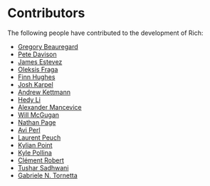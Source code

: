 # Contributors

The following people have contributed to the development of Rich:

<!-- Add your name below, sort alphabetically by surname. Link to Github profile / your home page. -->

- [Gregory Beauregard](https://github.com/GBeauregard/pyffstream)
- [Pete Davison](https://github.com/pd93)
- [James Estevez](https://github.com/jstvz)
- [Oleksis Fraga](https://github.com/oleksis)
- [Finn Hughes](https://github.com/finnhughes)
- [Josh Karpel](https://github.com/JoshKarpel)
- [Andrew Kettmann](https://github.com/akettmann)
- [Hedy Li](https://github.com/hedythedev)
- [Alexander Mancevice](https://github.com/amancevice)
- [Will McGugan](https://github.com/willmcgugan)
- [Nathan Page](https://github.com/nathanrpage97)
- [Avi Perl](https://github.com/avi-perl)
- [Laurent Peuch](https://github.com/psycojoker)
- [Kylian Point](https://github.com/p0lux)
- [Kyle Pollina](https://github.com/kylepollina)
- [Clément Robert](https://github.com/neutrinoceros)
- [Tushar Sadhwani](https://github.com/tusharsadhwani)
- [Gabriele N. Tornetta](https://github.com/p403n1x87)
